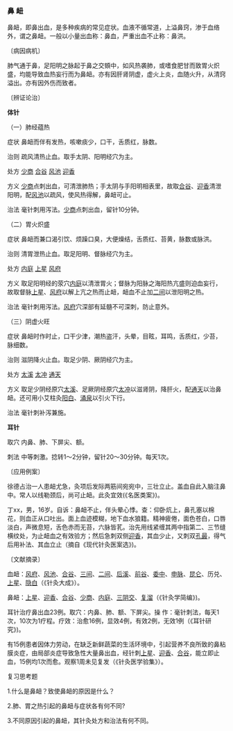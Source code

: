 ### 鼻 衄

鼻衄，即鼻出血，是多种疾病的常见症状。血液不循常道，上溢鼻窍，渗于血络外，谓之鼻衄。一般以小量出血称：鼻血，严重出血不止称：鼻洪。

〔病因病机〕

肺气通于鼻，足阳明之脉起于鼻之交頞中，如风热袭肺，或嗜食肥甘而致胃火炽盛，均能导致血热妄行而为鼻衄。亦有因肝肾阴虚，虚火上炎，血随火升，从清窍溢出。亦有因外伤而致者。

〔辨证论治〕

**体针**

（一）肺经蕴热

症状  鼻衄而伴有发热，咳嗽痰少，口干，舌质红，脉数。

治则  疏风清热止血。取手太阴、阳明经穴为主。

处方  [少商](https://www.gmzyjc.com/read/zjs/zjs3.1.1-3-0.1.1.3.10.1.md)  [合谷](https://www.gmzyjc.com/read/zjs/zjs3.1.1-3-0.1.2.3.4.md)  [风池](https://www.gmzyjc.com/read/zjs/zjs3.1.9-12-0.0.3.3.20.md)  [迎香](https://www.gmzyjc.com/read/zjs/zjs3.1.1-3-0.1.2.3.20.md)

方义  [少商](https://www.gmzyjc.com/read/zjs/zjs3.1.1-3-0.1.1.3.10.1.md)点刺出血，可清泄肺热；手太阴与手阳明相表里，故取[合谷](https://www.gmzyjc.com/read/zjs/zjs3.1.1-3-0.1.2.3.4.md)、[迎香](https://www.gmzyjc.com/read/zjs/zjs3.1.1-3-0.1.2.3.20.md)清泄阳明，配[风池](https://www.gmzyjc.com/read/zjs/zjs3.1.9-12-0.0.3.3.20.md)以疏风，使风热得解，鼻衄可止。

治法  毫针刺用泻法。[少商](https://www.gmzyjc.com/read/zjs/zjs3.1.1-3-0.1.1.3.10.1.md)点刺出血，留针10分钟。

（二）胃火炽盛

症状  鼻衄而兼口渴引饮、烦躁口臭，大便燥结，舌质红、苔黄，脉数或脉洪。

治则  清胃泄热止血。取足阳明、督脉经穴为主。

处方  [内庭](https://www.gmzyjc.com/read/zjs/zjs3.1.1-3-0.1.3.3.44.md)  [上星](https://www.gmzyjc.com/read/zjs/zjs3.2.2-0.0.1.3.23.md)  [风府](https://www.gmzyjc.com/read/zjs/zjs3.2.2-0.0.1.3.16.md)	

方义  取足阳明经的荥穴[内庭](https://www.gmzyjc.com/read/zjs/zjs3.1.1-3-0.1.3.3.44.md)以清泄胃火；督脉为阳脉之海阳热亢盛则迫血妄行，故取督脉[上星](https://www.gmzyjc.com/read/zjs/zjs3.2.2-0.0.1.3.23.md)、[风府](https://www.gmzyjc.com/read/zjs/zjs3.2.2-0.0.1.3.16.md)以解上亢之热而止衄，衄血不止加[二间](https://www.gmzyjc.com/read/zjs/zjs3.1.1-3-0.1.2.3.2.md)以泄阳明之热。

治法  毫针刺用泻法。[风府](https://www.gmzyjc.com/read/zjs/zjs3.2.2-0.0.1.3.16.md)穴深部有延髓不可深刺，防止意外。

（三）阴虚火旺

症状  鼻衄时作时止，口干少津，潮热盗汗，头晕，目眩，耳鸣，舌质红，少苔，脉细数。

治则  滋阴降火止血。取足少阴、厥阴经穴为主。

处方  [太溪](https://www.gmzyjc.com/read/zjs/zjs3.1.7-8-0.0.2.3.3.md)  [太冲](https://www.gmzyjc.com/read/zjs/zjs3.1.9-12-0.0.4.3.3.md)  [通天](https://www.gmzyjc.com/read/zjs/zjs3.1.7-8-0.0.1.3.7.md)

方义  取足少阴经原穴[太溪](https://www.gmzyjc.com/read/zjs/zjs3.1.7-8-0.0.2.3.3.md)、足厥阴经原穴[太冲](https://www.gmzyjc.com/read/zjs/zjs3.1.9-12-0.0.4.3.3.md)以滋肾阴，降肝火，配[通天](https://www.gmzyjc.com/read/zjs/zjs3.1.7-8-0.0.1.3.7.md)以治鼻衄。还可用小艾柱灸[阳白](https://www.gmzyjc.com/read/zjs/zjs3.1.9-12-0.0.3.3.14.md)、[涌泉](https://www.gmzyjc.com/read/zjs/zjs3.1.7-8-0.0.2.3.1.md)以引火下行。

治法  毫针刺补泻兼施。

**耳针**

取穴  内鼻、肺、下屏尖、额。

刺法  中等刺激。捻转1〜2分钟，留针20〜30分钟。每天1次。

〔应用例案〕

徐德占治一人患衄尤急，灸项后发际两筋间宛宛中，三壮立止。盖血自此入脑注鼻中。常人以线勒颈后，尚可止衄。此灸宜效(《名医类案》)。

丁xx，男，16岁。自诉：鼻衄不止，伴头晕心悸。查：仰卧炕上，鼻孔塞以棉花，则血正从口吐出。面上血迹模糊，地下血水狼籍。精神疲倦，面色苍白，口唇淡白，声微息短，舌色赤而无苔，六脉皆芤。治先用线紧缠其两中指第二、三节缝横纹处，为止衄血之有效验方；然后急刺双侧[迎香](https://www.gmzyjc.com/read/zjs/zjs3.1.1-3-0.1.2.3.20.md)，其血少止，又刺双[孔最](https://www.gmzyjc.com/read/zjs/zjs3.1.1-3-0.1.1.3.6.md)，得气后用补法、其血立止（摘自《现代针灸医案选》)。

〔文献摘录〕

血衄：[风府](https://www.gmzyjc.com/read/zjs/zjs3.2.2-0.0.1.3.16.md)、[风池](https://www.gmzyjc.com/read/zjs/zjs3.1.9-12-0.0.3.3.20.md)、[合谷](https://www.gmzyjc.com/read/zjs/zjs3.1.1-3-0.1.2.3.4.md)、[三间](https://www.gmzyjc.com/read/zjs/zjs3.1.1-3-0.1.2.3.3.md)、[二间](https://www.gmzyjc.com/read/zjs/zjs3.1.1-3-0.1.2.3.2.md)、[后溪](https://www.gmzyjc.com/read/zjs/zjs3.1.4-6-0.0.3.3.3.md)、[前谷](https://www.gmzyjc.com/read/zjs/zjs3.1.4-6-0.0.3.3.2.md)、[委中](https://www.gmzyjc.com/read/zjs/zjs3.1.7-8-0.0.1.3.40.md)、[申脉](https://www.gmzyjc.com/read/zjs/zjs3.1.7-8-0.0.1.3.62.md)、[昆仑](https://www.gmzyjc.com/read/zjs/zjs3.1.7-8-0.0.1.3.60.md)、历兑、[上星](https://www.gmzyjc.com/read/zjs/zjs3.2.2-0.0.1.3.23.md)、[隐白](https://www.gmzyjc.com/read/zjs/zjs3.1.4-6-0.0.1.3.1.md)（《针灸大成》）。

鼻衄：[上星](https://www.gmzyjc.com/read/zjs/zjs3.2.2-0.0.1.3.23.md)、[迎香](https://www.gmzyjc.com/read/zjs/zjs3.1.1-3-0.1.2.3.20.md)、[合谷](https://www.gmzyjc.com/read/zjs/zjs3.1.1-3-0.1.2.3.4.md)、[少商](https://www.gmzyjc.com/read/zjs/zjs3.1.1-3-0.1.1.3.10.1.md)、[内庭](https://www.gmzyjc.com/read/zjs/zjs3.1.1-3-0.1.3.3.44.md)、[三阴交](https://www.gmzyjc.com/read/zjs/zjs3.1.4-6-0.0.1.3.6.md)、[复溜](https://www.gmzyjc.com/read/zjs/zjs3.1.7-8-0.0.2.3.7.md)（《针灸学简编》)。

耳针治疗鼻出血23例。取穴：内鼻、肺、额、下屏尖。操 作：毫针刺法，每天1次，10次为1疗程。疗效：治愈16例，显效4例，有效2例，无效1例（《耳针研究》)。

有15例患者因体力劳动，在缺乏新鲜蔬菜的生活环境中，引起营养不良所致的鼻粘膜炎症，由局部炎症导致急性大量鼻出血，经针刺[上星](https://www.gmzyjc.com/read/zjs/zjs3.2.2-0.0.1.3.23.md)、[迎香](https://www.gmzyjc.com/read/zjs/zjs3.1.1-3-0.1.2.3.20.md)、[合谷](https://www.gmzyjc.com/read/zjs/zjs3.1.1-3-0.1.2.3.4.md)，能立即止血，15例均1次而愈。观察1周未见复发（《针灸医学验集》）。

复习思考题	

1.什么是鼻衄？致使鼻衄的原因是什么？

2.肺、胃之热引起的鼻衄与症状各有何不同?	

3.不同原因引起的鼻衄，其针灸处方和治法有何不同。
